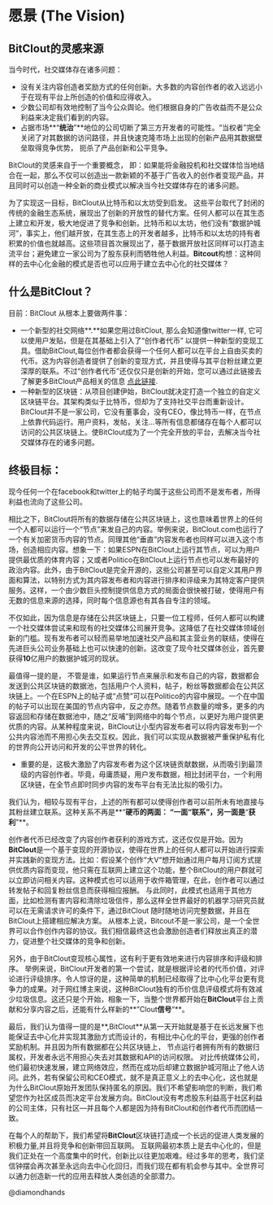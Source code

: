 # 愿景 \(The Vision\)

## **BitClout**的灵感来源

当今时代，社交媒体存在诸多问题：

* 没有关注内容创造者奖励方式的任何创新。大多数的内容创作者的收入远远小于在现有平台上所创造的价值和应得收入。
* 少数公司却有效地控制了当今公众舆论。他们根据自身的广告收益而不是公众利益来决定我们看到的内容。
* 占据市场**“**统治**”**地位的公司切断了第三方开发者的可能性。“当权者”完全关闭了对其数据的访问路径，并且快速克隆市场上出现的创新产品用其数据壁垒取得竞争优势， 扼杀了产品创新和公平竞争。

BitClout的灵感来自于一个重要概念， 即：如果能将金融投机和社交媒体恰当地结合在一起，那么不仅可以创造出一款新颖的不基于广告收入的创作者变现产品，并且同时可以创造一种全新的商业模式以解决当今社交媒体存在的诸多问题。

为了实现这一目标，BitClout从比特币和以太坊受到启发。 这些平台取代了封闭的传统的金融生态系统，展现出了创新的开放性的替代方案。任何人都可以在其生态上建立和开发，极大地促进了竞争和创新。比特币和以太坊，他们没有“数据护城河”，事实上，他们越开放，在其生态上的开发者越多，比特币和以太坊的持有者积累的价值也就越高。这些项目首次展现出了，基于数据开放社区同样可以打造主流平台；避免建立一家公司为了股东获利而牺牲他人利益。**Bitcout**构想：这种同样的去中心化金融的模式是否也可以应用于建立去中心化的社交媒体？

## 什么是**BitClout**？

目前：BitClout 从根本上要做两件事：

* 一个新型的社交网络**.**如果您用过BitClout, 那么会知道像twitter一样, 它可以使用户发贴，但是在其基础上引入了“创作者代币” 以提供一种新型的变现工具。借助BitClout,每位创作者都会获得一个任何人都可以在平台上自由买卖的代币。这为内容创造者提供了创新的变现方式，并且使得与其平台粉丝建立更深厚的联系。不过“创作者代币”还仅仅只是创新的开始，您可以通过此链接去了解更多BitClout产品相关的信息 [点此链接](https://bitclout.com/one_pager.pdf).
* 一种新型的区块链：从项目创建伊始，BitClout就决定打造一个独立的自定义区块链平台。其架构类似于比特币，但却为了支持社交平台而重新设计。BitClout并不是一家公司，它没有董事会，没有CEO，像比特币一样，在节点上依靠代码运行。用户资料，发帖，关注…等所有信息都储存在每个人都可以访问的公共区块链上。使BitClout成为了一个完全开放的平台，去解决当今社交媒体存在的诸多问题。

## 终极目标：

现今任何一个在facebook和twitter上的帖子均属于这些公司而不是发布者，所得利益也流向了这些公司。

相比之下，BitClout将所有的数据存储在公共区块链上，这也意味着世界上的任何一个人都可以运行一个“节点”来发自己的内容。举例来说，BitClout.com也运行了一个有关加密货币内容的节点。同理其他“垂直”内容发布者也同样可以进入这个市场，创造相应内容。想象一下：如果ESPN在BitClout上运行其节点，可以为用户提供最优质的体育内容；又或者Politico在BitClout上运行节点也可以发布最好的政治内容。此外，由于BitClout是完全开源的，这些公司甚至可以自定义其用户界面和算法，以特别方式为其内容发布者和内容进行排序和评级来为其特定客户提供服务。这样，一个由少数巨头控制提供信息方式的局面会很快被打破，使得用户有无数的信息来源的选择，同时每个信息源也有其各自专注的领域。

不仅如此，因为信息是存储在公共区块链上，只要一位工程师，任何人都可以构建一个社交媒体尝试来和现有的社交媒体公司展开竞争。这降低了在社交媒体领域创新的门槛。现有发布者可以轻而易举地加速社交产品和其主营业务的联结，使得在先进巨头公司业务基础上也可以快速的创新。这改变了现今社交媒体创业，首先要获得**10**亿用户的数据护城河的现状。

最值得一提的是， 不管是谁，如果运行节点来展示和发布自己的内容，数据都会发送到公共区块链的数据池，包括用户个人资料，帖子，粉丝等数据都会在公共区块链上。一个在ESPN上的帖子或“点赞”可以在Politico的内容中展现。一个在中国的帖子可以出现在美国的节点内容中，反之亦然。随着节点数量的增多，更多的内容返回和存储在数据池中，随之“反哺”到网络中的每个节点，以更好为用户提供更优质的内容。从某种程度来说，BitClout让小型内容发布者可以将内容发布到一个公共内容池而不用担心失去交互权。因此，我们可以实现从数据被严重保护私有化的世界向公开访问和开发的公平世界的转化。

* 重要的是，这极大激励了内容发布者为这个区块链贡献数据，从而吸引到最顶级的内容创作者。毕竟，毋庸质疑，用户发布数据，相比封闭平台，一个利用区块链，在全节点即时同步内容的发布平台有无法比拟的吸引力。

我们认为，相较与现有平台，上述的所有都可以使得创作者可以前所未有地直接与其粉丝建立联系。这种关系不再是**“**硬币的两面： **“**一面**“**联系**”**，另一面是**“**获利**”**。

创作者代币已经改变了内容创作者获利的游戏方式，这还仅仅是开始。因为**BitClout**是一个基于变现的开源协议，使得在世界上的任何人都可以开始进行探索并实践新的变现方法。比如：假设某个创作“大V“想开始通过用户每月订阅方式提供优质内容而变现，他只需在互联网上建立这个功能，整个BitClout的用户群就可以立即访问相关内容。这种模式也可以适用于收件箱管理，在此，创作者可以通过转发帖子和回复粉丝信息而获得相应报酬。 与此同时，此模式也适用于其他方面，比如检测有害内容和清除垃圾信件，那么这样全世界最好的机器学习研究员就可以在无需请求许可的条件下，通过BitClout 随时随地访问完整数据，并且在BitClout上搭建相应解决方案。 从根本上说，Bitcout不是一家公司，是一个全世界可以合作创作内容的协议。我们相信最终这也会激励创造者们释放出真正的潜力，促进整个社交媒体的竞争和创新。

另外，由于BitClout变现核心属性，这有利于更有效地来进行内容排序和评级和排序。 举例来说，BitClout开发者的第一个尝试，就是根据评论者的代币价值，对评论进行评级排序。令人惊讶的是，这种简单的机制已经取得了比中心化平台更有竞争力的成果。对于网红博主来说，这种BitClout独有的币价信息评级模式将有效减少垃圾信息。这还只是个开始，相象一下，当整个世界都开始在**BitClout**平台上贡献和分享内容之后，还能有什么样新的**”Clout**信号**“**。

最后，我们认为值得一提的是**,BitClout**从第一天开始就是基于在长远发展下也能保证去中心化并实现其激励方式而设计的，有相比中心化的平台，更强的创作者奖励机制。并且因为所有数据都在公共区块链上， 节点运行者拥有所有的数据归属权，开发者永远不用担心失去对其数据和API的访问权限。 对比传统媒体公司，他们最初快速发展，建立网络效应，然而在成功后却建立数据护城河阻止了他人访问。此外，若有保留公司和CEO模式，就不是真正意义上的去中心化，这也就是为什么BitClout原始开发团队保持匿名的原因。我们不希望影响您的判断，我们希望您作为社区成员而决定平台发展方向。BitClout没有考虑股东利益高于社区利益的公司主体，只有社区—并且每个人都是因为持有BitClout和创作者代币而团结一致。

在每个人的帮助下，我们希望将**BitClout**区块链打造成一个长远的促进人类发展的积极力量,并且将竞争和创新带回互联网。 互联网最初本质上是去中心化的，但是我们正处在一个高度集中的时代，创新比以往更加艰难。经过多年的思考，我们坚信钟摆会再次甚至永远向去中心化回归，而我们现在都有机会参与其中。全世界可以通力创造新一代的应用去释放人类创造的全部潜力。

@diamondhands

